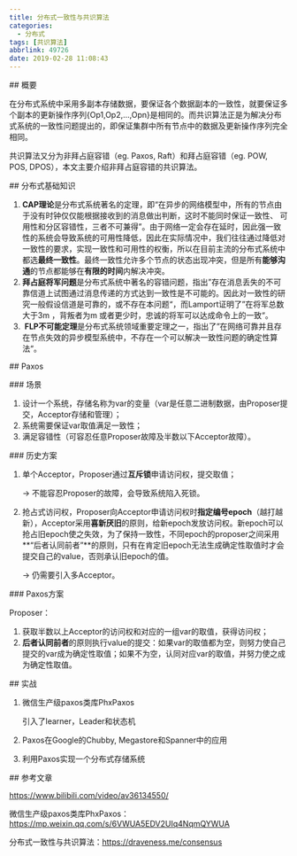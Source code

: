 ```yaml
---
title: 分布式一致性与共识算法
categories:
  - 分布式
tags: [共识算法]
abbrlink: 49726
date: 2019-02-28 11:08:43
---
```


## 概要

在分布式系统中采用多副本存储数据，要保证各个数据副本的一致性，就要保证多个副本的更新操作序列{Op1,Op2,...,Opn}是相同的。而共识算法正是为解决分布式系统的一致性问题提出的，即保证集群中所有节点中的数据及更新操作序列完全相同。

共识算法又分为非拜占庭容错（eg. Paxos, Raft）和拜占庭容错（eg. POW, POS, DPOS），本文主要介绍非拜占庭容错的共识算法。

## 分布式基础知识

1. **CAP理论**是分布式系统著名的定理，即“在异步的网络模型中，所有的节点由于没有时钟仅仅能根据接收到的消息做出判断，这时不能同时保证一致性、 可用性和分区容错性，三者不可兼得”。由于网络一定会存在延时，因此强一致性的系统会导致系统的可用性降低，因此在实际情况中，我们往往通过降低对一致性的要求，实现一致性和可用性的权衡，所以在目前主流的分布式系统中都选**最终一致性**。最终一致性允许多个节点的状态出现冲突，但是所有**能够沟通**的节点都能够在**有限的时间**内解决冲突。
2. **拜占庭将军问题**是分布式系统中著名的容错问题，指出”存在消息丢失的不可靠信道上试图通过消息传递的方式达到一致性是不可能的。因此对一致性的研究一般假设信道是可靠的，或不存在本问题“，而Lamport证明了”在将军总数大于3m ，背叛者为m 或者更少时，忠诚的将军可以达成命令上的一致“。
3.  **FLP不可能定理**是分布式系统领域重要定理之一，指出了”在网络可靠并且存在节点失效的异步模型系统中，不存在一个可以解决一致性问题的确定性算法“。

## Paxos

### 场景

1. 设计一个系统，存储名称为var的变量（var是任意二进制数据，由Proposer提交，Acceptor存储和管理）；
2. 系统需要保证var取值满足一致性；
3. 满足容错性（可容忍任意Proposer故障及半数以下Acceptor故障）。

### 历史方案

1. 单个Acceptor，Proposer通过**互斥锁**申请访问权，提交取值；

   -> 不能容忍Proposer的故障，会导致系统陷入死锁。

2. 抢占式访问权，Proposer向Acceptor申请访问权时**指定编号epoch**（越打越新），Acceptor采用**喜新厌旧**的原则，给新epoch发放访问权。新epoch可以抢占旧epoch使之失效，为了保持一致性，不同epoch的proposer之间采用**“后者认同前者”**的原则，只有在肯定旧epoch无法生成确定性取值时才会提交自己的value，否则承认旧epoch的值。

   -> 仍需要引入多Acceptor。

### Paxos方案

Proposer：

1. 获取半数以上Acceptor的访问权和对应的一组var的取值，获得访问权；
2. **后者认同前者**的原则执行value的提交：如果var的取值都为空，则努力使自己提交的var成为确定性取值；如果不为空，认同对应var的取值，并努力使之成为确定性取值。

## 实战

1. 微信生产级paxos类库PhxPaxos

   引入了learner，Leader和状态机

2. Paxos在Google的Chubby, Megastore和Spanner中的应用

3. 利用Paxos实现一个分布式存储系统

## 参考文章

https://www.bilibili.com/video/av36134550/

微信生产级paxos类库PhxPaxos：https://mp.weixin.qq.com/s/6VWUA5EDV2UIq4NqmQYWUA

分布式一致性与共识算法：https://draveness.me/consensus

